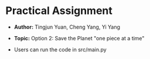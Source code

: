 # Practical Assignment

* **Author:** Tingjun Yuan, Cheng Yang, Yi Yang
* **Topic:** Option 2: Save the Planet "one piece at a time"


*   Users can run the code in src/main.py
